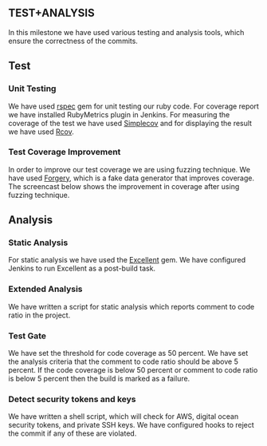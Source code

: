 ## TEST+ANALYSIS

In this milestone we have used various testing and analysis tools, which ensure the correctness of the commits.

## Test

### Unit Testing
We have used [rspec](http://rspec.info) gem for unit testing our ruby code. For coverage report we have installed RubyMetrics plugin in Jenkins. For measuring the coverage of the test we have used [Simplecov](https://rubygems.org/gems/simplecov/versions/0.10.0) and for displaying the result we have used [Rcov](https://rubygems.org/gems/rcov/versions/1.0.0).

### Test Coverage Improvement
In order to improve our test coverage we are using fuzzing technique. We have used  [Forgery](https://github.com/sevenwire/forgery), which is a fake data generator that improves coverage.
The screencast below shows the improvement in coverage after using fuzzing technique.

## Analysis

### Static Analysis
For static analysis we have used the [Excellent](https://rubygems.org/gems/excellent) gem. We have configured Jenkins to run Excellent as a post-build task.

### Extended Analysis
We have written a script for static analysis which reports comment to code ratio in the project.

### Test Gate
We have set the threshold for code coverage as 50 percent. We have set the analysis criteria that the comment to code ratio should be above 5 percent. If the code coverage is below 50 percent or comment to code ratio is below 5 percent then the build is marked as a failure.

### Detect security tokens and keys
We have written a shell script, which will check for AWS, digital ocean security tokens, and private SSH keys. We have configured hooks to reject the commit if any of these are violated.
